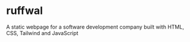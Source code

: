 # ruffwal
A static webpage for a software development company built with HTML, CSS, Tailwind and JavaScript
